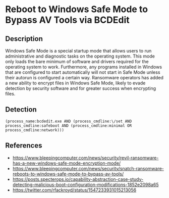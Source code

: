 # Reboot to Windows Safe Mode to Bypass AV Tools via BCDEdit

## Description

Windows Safe Mode is a special startup mode that allows users to run administrative and diagnostic tasks on the operating system. This mode only loads the bare minimum of software and drivers required for the operating system to work. Furthermore, any programs installed in Windows that are configured to start automatically will not start in Safe Mode unless their autorun is configured a certain way. Ransomware operators has added a new ability to encrypt files in Windows Safe Mode, likely to evade detection by security software and for greater success when encrypting files.

## Detection

```
(process_name:bcdedit.exe AND (process_cmdline:\/set AND process_cmdline:safeboot AND (process_cmdline:minimal OR process_cmdline:network)))
```

## References
 - https://www.bleepingcomputer.com/news/security/revil-ransomware-has-a-new-windows-safe-mode-encryption-mode/
 - https://www.bleepingcomputer.com/news/security/snatch-ransomware-reboots-to-windows-safe-mode-to-bypass-av-tools/
 - https://posts.specterops.io/capability-abstraction-case-study-detecting-malicious-boot-configuration-modifications-1852e2098a65
 - https://twitter.com/rfackroyd/status/1547233931015213056
